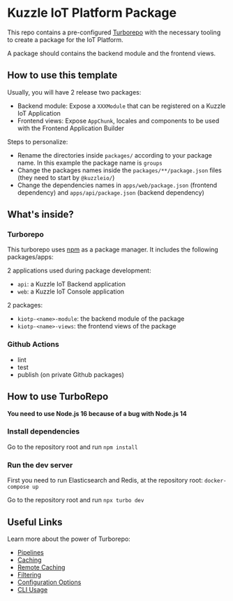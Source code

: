 # Kuzzle IoT Platform Package

This repo contains a pre-configured [Turborepo](https://turborepo.org/) with the necessary tooling to create a package for the IoT Platform.

A package should contains the backend module and the frontend views.

## How to use this template

Usually, you will have 2 release two packages:
 - Backend module: Expose a `XXXModule` that can be registered on a Kuzzle IoT Application
 - Frontend views: Expose `AppChunk`, locales and components to be used with the Frontend Application Builder

Steps to personalize:

 - Rename the directories inside `packages/` according to your package name. In this example the package name is `groups`
 - Change the packages names inside the `packages/**/package.json` files (they need to start by `@kuzzleio/`)
 - Change the dependencies names in `apps/web/package.json` (frontend dependency) and `apps/api/package.json` (backend dependency)

## What's inside?

### Turborepo

This turborepo uses [npm](https://www.npmjs.com/) as a package manager. It includes the following packages/apps:

2 applications used during package development:
- `api`: a Kuzzle IoT Backend application
- `web`: a Kuzzle IoT Console application

2 packages:
 - `kiotp-<name>-module`: the backend module of the package
 - `kiotp-<name>-views`: the frontend views of the package

### Github Actions

 - lint
 - test
 - publish (on private Github packages)
## How to use TurboRepo

__You need to use Node.js 16 because of a bug with Node.js 14__

### Install dependencies

Go to the repository root and run `npm install`

### Run the dev server

First you need to run Elasticsearch and Redis, at the repository root: `docker-compose up`

Go to the repository root and run `npx turbo dev`

## Useful Links

Learn more about the power of Turborepo:

- [Pipelines](https://turbo.build/repo/docs/core-concepts/monorepos/running-tasks)
- [Caching](https://turbo.build/repo/docs/core-concepts/caching)
- [Remote Caching](https://turbo.build/repo/docs/core-concepts/remote-caching)
- [Filtering](https://turbo.build/repo/docs/core-concepts/monorepos/filtering)
- [Configuration Options](https://turbo.build/repo/docs/reference/configuration)
- [CLI Usage](https://turbo.build/repo/docs/reference/command-line-reference)
